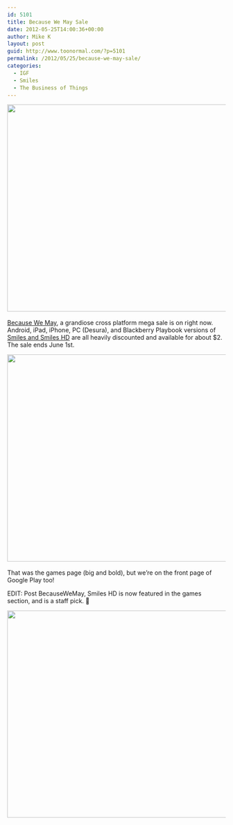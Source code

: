 ```yaml
---
id: 5101
title: Because We May Sale
date: 2012-05-25T14:00:36+00:00
author: Mike K
layout: post
guid: http://www.toonormal.com/?p=5101
permalink: /2012/05/25/because-we-may-sale/
categories:
  - IGF
  - Smiles
  - The Business of Things
---
```

[<img src="/wp-content/uploads/2012/05/Atwx4_gCIAAQ5Hq.jpg-larg2e-640x478.jpg" alt="" title="Atwx4_gCIAAQ5Hq.jpg larg2e" width="640" height="478" class="aligncenter size-large wp-image-5102" srcset="http://blog.toonormal.com/wp-content/uploads/2012/05/Atwx4_gCIAAQ5Hq.jpg-larg2e-640x478.jpg 640w, http://blog.toonormal.com/wp-content/uploads/2012/05/Atwx4_gCIAAQ5Hq.jpg-larg2e-450x336.jpg 450w, http://blog.toonormal.com/wp-content/uploads/2012/05/Atwx4_gCIAAQ5Hq.jpg-larg2e.jpg 1024w" sizes="(max-width: 640px) 100vw, 640px" />](/wp-content/uploads/2012/05/Atwx4_gCIAAQ5Hq.jpg-larg2e.jpg)

[Because We May](http://www.becausewemay.com), a grandiose cross platform mega sale is on right now. Android, iPad, iPhone, PC (Desura), and Blackberry Playbook versions of [Smiles and Smiles HD](http://www.smileshd.com) are all heavily discounted and available for about $2. The sale ends June 1st.

<!--more-->

[<img src="/wp-content/uploads/2012/05/At1WWLPCMAIB_Y1.jpg-l2arge-640x478.jpg" alt="" title="At1WWLPCMAIB_Y1.jpg l2arge" width="640" height="478" class="aligncenter size-large wp-image-5109" srcset="http://blog.toonormal.com/wp-content/uploads/2012/05/At1WWLPCMAIB_Y1.jpg-l2arge-640x478.jpg 640w, http://blog.toonormal.com/wp-content/uploads/2012/05/At1WWLPCMAIB_Y1.jpg-l2arge-450x336.jpg 450w, http://blog.toonormal.com/wp-content/uploads/2012/05/At1WWLPCMAIB_Y1.jpg-l2arge.jpg 1024w" sizes="(max-width: 640px) 100vw, 640px" />](/wp-content/uploads/2012/05/At1WWLPCMAIB_Y1.jpg-l2arge.jpg)

That was the games page (big and bold), but we&#8217;re on the front page of Google Play too!

EDIT: Post BecauseWeMay, Smiles HD is now featured in the games section, and is a staff pick. 🙂

[<img src="/wp-content/uploads/2012/05/FeaturedDroid-640x478.jpg" alt="" title="FeaturedDroid" width="640" height="478" class="aligncenter size-large wp-image-5205" srcset="http://blog.toonormal.com/wp-content/uploads/2012/05/FeaturedDroid-640x478.jpg 640w, http://blog.toonormal.com/wp-content/uploads/2012/05/FeaturedDroid-450x336.jpg 450w, http://blog.toonormal.com/wp-content/uploads/2012/05/FeaturedDroid.jpg 1024w" sizes="(max-width: 640px) 100vw, 640px" />](/wp-content/uploads/2012/05/FeaturedDroid.jpg)
